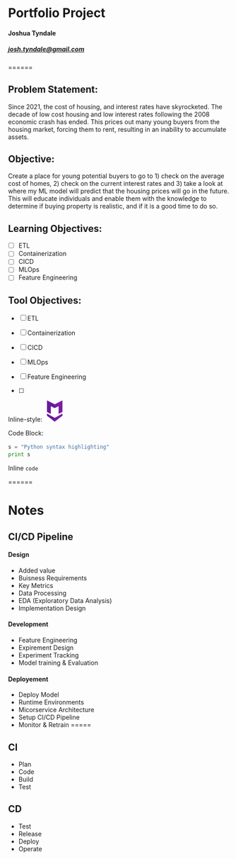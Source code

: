 # Portfolio Project
#### Joshua Tyndale
##### josh.tyndale@gmail.com
======

## Problem Statement:
Since 2021, the cost of housing, and interest rates have skyrocketed. The decade of low cost housing and low interest rates following the 2008 economic crash has ended. This prices out many young buyers from the housing market, forcing them to rent, resulting in an inability to accumulate assets.

## Objective:
Create a place for young potential buyers to go to 1) check on the average cost of homes, 2) check on the current interest rates and 3) take a look at where my ML model will predict that the housing prices will go in the future. This will educate individuals and enable them with the knowledge to determine if buying property is realistic, and if it is a good time to do so.

## Learning Objectives:
- [ ] ETL
- [ ] Containerization
- [ ] CICD
- [ ] MLOps
- [ ] Feature Engineering

## Tool Objectives:
- [ ] ETL
- [ ] Containerization
- [ ] CICD
- [ ] MLOps
- [ ] Feature Engineering

- [ ] 
Inline-style: 
![alt text](https://github.com/adam-p/markdown-here/raw/master/src/common/images/icon48.png "Logo Title Text 1")



Code Block:
```python
s = "Python syntax highlighting"
print s
```
Inline `code`

======
# Notes
## CI/CD Pipeline
#### Design
- Added value
- Buisness Requirements
- Key Metrics
- Data Processing
- EDA (Exploratory Data Analysis)
- Implementation Design
#### Development
- Feature Engineering
- Expirement Design
- Experiment Tracking
- Model training & Evaluation
#### Deployement
- Deploy Model
- Runtime Environments
- Micorservice Architecture
- Setup CI/CD Pipeline
- Monitor & Retrain
=====

## CI
- Plan
- Code
- Build
- Test
## CD
- Test
- Release
- Deploy
- Operate

